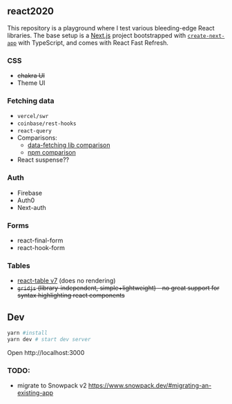 ## react2020

This repository is a playground where I test various bleeding-edge React libraries. The base setup is a [Next.js](https://nextjs.org/) project bootstrapped with [`create-next-app`](https://github.com/zeit/next.js/tree/canary/packages/create-next-app) with TypeScript, and comes with React Fast Refresh.

### CSS

- ~~chakra UI~~
- Theme UI

### Fetching data

- `vercel/swr`
- `coinbase/rest-hooks`
- `react-query`
- Comparisons:
  - [data-fetching lib comparison](https://dev.to/justinramel/react-data-fetching-20ij)
  - [npm comparison](https://npmcompare.com/compare/react-query,rest-hooks,swr)
- React suspense??

### Auth

- Firebase
- Auth0
- Next-auth

### Forms

- react-final-form
- react-hook-form

### Tables

- [react-table v7](https://github.com/tannerlinsley/react-table/releases/tag/v7.0.0) (does no rendering)
- ~~`gridjs` (library-independent, simple+lightweight) - no great support for syntax highlighting react components~~

## Dev

```bash
yarn #install
yarn dev # start dev server
```

Open http://localhost:3000

### TODO:

- migrate to Snowpack v2 https://www.snowpack.dev/#migrating-an-existing-app
